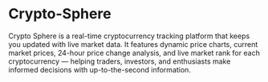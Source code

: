 # Crypto-Sphere
Crypto Sphere is a real-time cryptocurrency tracking platform that keeps you updated with live market data. It features dynamic price charts, current market prices, 24-hour price change analysis, and live market rank for each cryptocurrency — helping traders, investors, and enthusiasts make informed decisions with up-to-the-second information.
